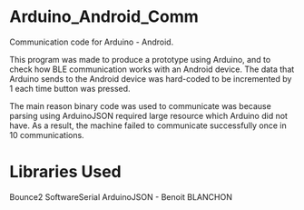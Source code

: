 # Arduino_Android_Comm
Communication code for Arduino - Android. 

This program was made to produce a prototype using Arduino, and to check
how BLE communication works with an Android device. The data that Arduino 
sends to the Android device was hard-coded to be incremented by 1 each time 
button was pressed. 

The main reason binary code was used to communicate was because parsing 
using ArduinoJSON required large resource which Arduino did not have. 
As a result, the machine failed to communicate successfully once in 10 communications.

# Libraries Used
Bounce2
SoftwareSerial 
ArduinoJSON -  Benoit BLANCHON
